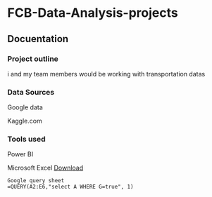 # FCB-Data-Analysis-projects
## Docuentation
### Project outline
i and my team members would be working with transportation datas
### Data Sources
Google data

Kaggle.com
### Tools used
Power BI

Microsoft Excel [Download](https://microsoft.com)
```
Google query sheet
=QUERY(A2:E6,"select A WHERE G=true", 1)
```
